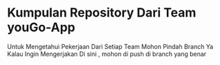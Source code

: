 # Kumpulan Repository Dari Team youGo-App

Untuk Mengetahui Pekerjaan Dari Setiap Team Mohon Pindah Branch Ya
Kalau Ingin Mengerjakan Di sini , mohon di push di branch yang benar
